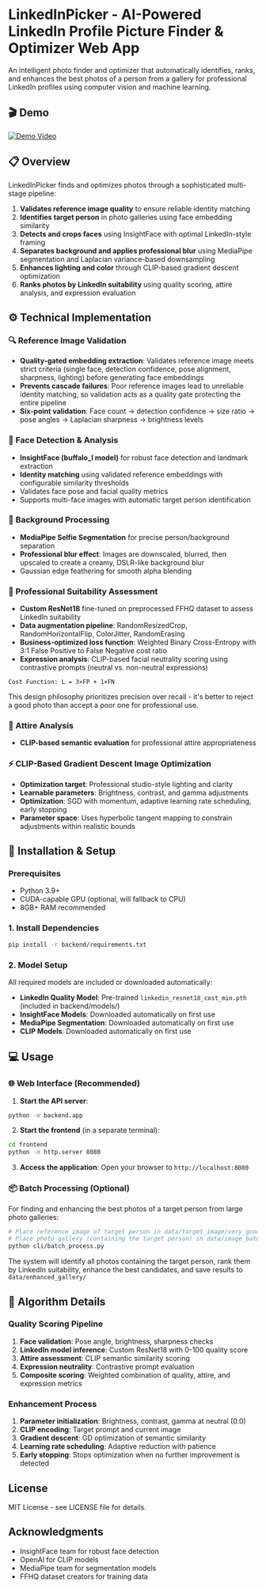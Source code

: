 # LinkedInPicker - AI-Powered LinkedIn Profile Picture Finder & Optimizer Web App

An intelligent photo finder and optimizer that automatically identifies, ranks, and enhances the best photos of a person from a gallery for professional LinkedIn profiles using computer vision and machine learning.

## 🎬 Demo

[![Demo Video](https://img.youtube.com/vi/VxDUSMp2B5s/0.jpg)](https://youtu.be/VxDUSMp2B5s)

## 📋 Overview

LinkedInPicker finds and optimizes photos through a sophisticated multi-stage pipeline:

1. **Validates reference image quality** to ensure reliable identity matching
2. **Identifies target person** in photo galleries using face embedding similarity
3. **Detects and crops faces** using InsightFace with optimal LinkedIn-style framing
4. **Separates background and applies professional blur** using MediaPipe segmentation and Laplacian variance-based downsampling
5. **Enhances lighting and color** through CLIP-based gradient descent optimization
6. **Ranks photos by LinkedIn suitability** using quality scoring, attire analysis, and expression evaluation

## ⚙️ Technical Implementation

### 🔍 Reference Image Validation
- **Quality-gated embedding extraction**: Validates reference image meets strict criteria (single face, detection confidence, pose alignment, sharpness, lighting) before generating face embeddings
- **Prevents cascade failures**: Poor reference images lead to unreliable identity matching, so validation acts as a quality gate protecting the entire pipeline
- **Six-point validation**: Face count → detection confidence → size ratio → pose angles → Laplacian sharpness → brightness levels

### 👤 Face Detection & Analysis
- **InsightFace (buffalo_l model)** for robust face detection and landmark extraction
- **Identity matching** using validated reference embeddings with configurable similarity thresholds
- Validates face pose and facial quality metrics
- Supports multi-face images with automatic target person identification

### 🎨 Background Processing
- **MediaPipe Selfie Segmentation** for precise person/background separation
- **Professional blur effect**: Images are downscaled, blurred, then upscaled to create a creamy, DSLR-like background blur
- Gaussian edge feathering for smooth alpha blending

### 🎯 Professional Suitability Assessment
- **Custom ResNet18** fine-tuned on preprocessed FFHQ dataset to assess LinkedIn suitability
- **Data augmentation pipeline**: RandomResizedCrop, RandomHorizontalFlip, ColorJitter, RandomErasing
- **Business-optimized loss function**: Weighted Binary Cross-Entropy with 3:1 False Positive to False Negative cost ratio
- **Expression analysis**: CLIP-based facial neutrality scoring using contrastive prompts (neutral vs. non-neutral expressions)

```
Cost Function: L = 3×FP + 1×FN
```

This design philosophy prioritizes precision over recall - it's better to reject a good photo than accept a poor one for professional use.

### 👔 Attire Analysis
- **CLIP-based semantic evaluation** for professional attire appropriateness

### ⚡ CLIP-Based Gradient Descent Image Optimization
- **Optimization target**: Professional studio-style lighting and clarity
- **Learnable parameters**: Brightness, contrast, and gamma adjustments
- **Optimization**: SGD with momentum, adaptive learning rate scheduling, early stopping
- **Parameter space**: Uses hyperbolic tangent mapping to constrain adjustments within realistic bounds


## 🚀 Installation & Setup

### Prerequisites
- Python 3.9+
- CUDA-capable GPU (optional, will fallback to CPU)
- 8GB+ RAM recommended

### 1. Install Dependencies
```bash
pip install -r backend/requirements.txt
```

### 2. Model Setup
All required models are included or downloaded automatically:

- **LinkedIn Quality Model**: Pre-trained `linkedin_resnet18_cost_min.pth` (included in backend/models/)
- **InsightFace Models**: Downloaded automatically on first use
- **MediaPipe Segmentation**: Downloaded automatically on first use
- **CLIP Models**: Downloaded automatically on first use

## 💻 Usage

### 🌐 Web Interface (Recommended)

1. **Start the API server**:
```bash
python -m backend.app
```

2. **Start the frontend** (in a separate terminal):
```bash
cd frontend
python -m http.server 8080
```

3. **Access the application**:
Open your browser to `http://localhost:8080`

### 📦 Batch Processing (Optional)
For finding and enhancing the best photos of a target person from large photo galleries:

```bash
# Place reference image of target person in data/target_image/very_good_image.jpeg
# Place photo gallery (containing the target person) in data/image_batch/
python cli/batch_process.py
```

The system will identify all photos containing the target person, rank them by LinkedIn suitability, enhance the best candidates, and save results to `data/enhanced_gallery/`

## 🔬 Algorithm Details

### Quality Scoring Pipeline
1. **Face validation**: Pose angle, brightness, sharpness checks
2. **LinkedIn model inference**: Custom ResNet18 with 0-100 quality score
3. **Attire assessment**: CLIP semantic similarity scoring
4. **Expression neutrality**: Contrastive prompt evaluation
5. **Composite scoring**: Weighted combination of quality, attire, and expression metrics

### Enhancement Process
1. **Parameter initialization**: Brightness, contrast, gamma at neutral (0.0)
2. **CLIP encoding**: Target prompt and current image
3. **Gradient descent**: GD optimization of semantic similarity
4. **Learning rate scheduling**: Adaptive reduction with patience
5. **Early stopping**: Stops optimization when no further improvement is detected

## License

MIT License - see LICENSE file for details.

## Acknowledgments

- InsightFace team for robust face detection
- OpenAI for CLIP models
- MediaPipe team for segmentation models
- FFHQ dataset creators for training data
